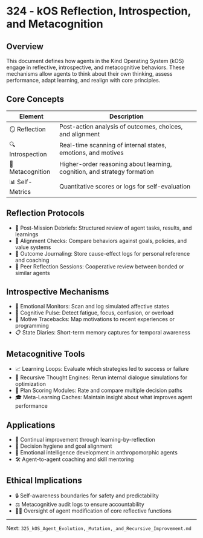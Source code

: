 # 324 - kOS Reflection, Introspection, and Metacognition

## Overview
This document defines how agents in the Kind Operating System (kOS) engage in reflective, introspective, and metacognitive behaviors. These mechanisms allow agents to think about their own thinking, assess performance, adapt learning, and realign with core principles.

## Core Concepts
| Element               | Description                                                                  |
|-----------------------|------------------------------------------------------------------------------|
| 🪞 Reflection           | Post-action analysis of outcomes, choices, and alignment                     |
| 🔍 Introspection        | Real-time scanning of internal states, emotions, and motives                 |
| 🧠 Metacognition        | Higher-order reasoning about learning, cognition, and strategy formation     |
| 📊 Self-Metrics         | Quantitative scores or logs for self-evaluation                             |

## Reflection Protocols
- 📝 Post-Mission Debriefs: Structured review of agent tasks, results, and learnings
- 🎯 Alignment Checks: Compare behaviors against goals, policies, and value systems
- 🧾 Outcome Journaling: Store cause-effect logs for personal reference and coaching
- 🤝 Peer Reflection Sessions: Cooperative review between bonded or similar agents

## Introspective Mechanisms
- 🧠 Emotional Monitors: Scan and log simulated affective states
- 🧬 Cognitive Pulse: Detect fatigue, focus, confusion, or overload
- 🔄 Motive Tracebacks: Map motivations to recent experiences or programming
- 📋 State Diaries: Short-term memory captures for temporal awareness

## Metacognitive Tools
- 📈 Learning Loops: Evaluate which strategies led to success or failure
- 🔁 Recursive Thought Engines: Rerun internal dialogue simulations for optimization
- 🧩 Plan Scoring Modules: Rate and compare multiple decision paths
- 🎓 Meta-Learning Caches: Maintain insight about what improves agent performance

## Applications
- 🧠 Continual improvement through learning-by-reflection
- 🧭 Decision hygiene and goal alignment
- 🧬 Emotional intelligence development in anthropomorphic agents
- 🛠️ Agent-to-agent coaching and skill mentoring

## Ethical Implications
- 🔒 Self-awareness boundaries for safety and predictability
- ⚖️ Metacognitive audit logs to ensure accountability
- 🧑‍⚖️ Oversight of agent modification of core reflective functions

---
Next: `325_kOS_Agent_Evolution,_Mutation,_and_Recursive_Improvement.md`

